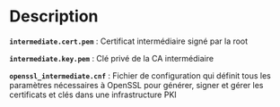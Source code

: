 # Description

**`intermediate.cert.pem`**  : Certificat intermédiaire signé par la root
<br>

**`intermediate.key.pem`**   : Clé privé de la CA intermédiaire
<br>

**`openssl_intermediate.cnf`** : Fichier de configuration qui définit tous les paramètres nécessaires à OpenSSL pour générer, signer et gérer les certificats et clés dans une infrastructure PKI
